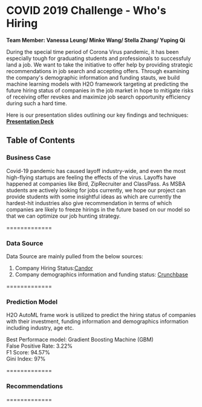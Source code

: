 # COVID 2019 Challenge - Who's Hiring

**Team Member:  Vanessa Leung/ Minke Wang/ Stella Zhang/ Yuping Qi**

During the special time period of Corona Virus pandemic, it has been especially tough for graduating students and professionals to successfuly land a job. We want to take the initiative to offer help by providing strategic recommendations in job search and accepting offers. Through examining the company's demographic information and funding stauts, we build machine learning models with H2O framework targeting at predicting the future hiring status of companies in the job market in hope to mitigate risks of receiving offer revokes and maximize job search opportunity efficiency during such a hard time.  

Here is our presentation slides outlining our key findings and techniques: 
[**Presentation Deck**](https://docs.google.com/presentation/d/1YMKYkbKYqozCvDENr0-M3S9cd15C8SJhXGpVFj_Mb3Q/edit?usp=sharing)

## Table of Contents



### Business Case

Covid-19 pandemic has caused layoff industry-wide, and even the most high-flying startups are feeling the effects of the virus. Layoffs have happened at companies like Bird, ZipRecruiter and ClassPass. As MSBA students are actively looking for jobs currently, we hope our project can provide students with some insightful ideas as which are currently the hardest-hit industries also give recommendation in terms of which companies are likely to freeze hirings  in the future based on our model so that we can optimize our job hunting strategy. 

=============

### Data Source

Data Source are mainly pulled from the below sources: 
1. Company Hiring Status:[Candor](https://candor.co/hiring-freezes/)
2. Company demographics information and funding status: [Crunchbase](https://www.crunchbase.com/)

=============


### Prediction Model

H2O AutoML frame work is utilized to predict the hiring status of companies with their investment, funding information and demographics information including industry, age etc. 

Best Performace model: Gradient Boosting Machine (GBM)<br>
False Positive Rate: 3.22% <br>
F1 Score: 94.57%<br>
Gini Index: 97%

=============


### Recommendations


=============
